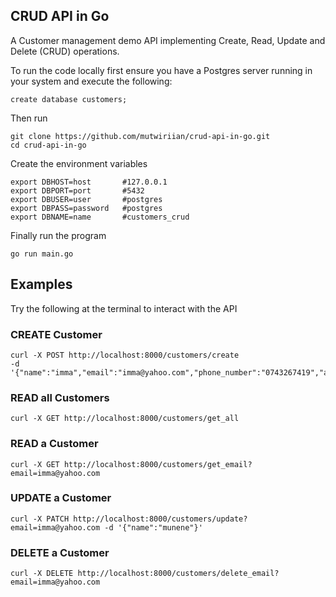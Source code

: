 ## CRUD API in Go
A Customer management demo API implementing Create, Read, Update and Delete (CRUD) operations.

To run the code locally first ensure you have a Postgres server running in your system and execute the following:
```
create database customers;
```
Then run 
```
git clone https://github.com/mutwiriian/crud-api-in-go.git
cd crud-api-in-go
```
Create the environment variables
```
export DBHOST=host       #127.0.0.1
export DBPORT=port       #5432 
export DBUSER=user       #postgres
export DBPASS=password   #postgres
export DBNAME=name       #customers_crud
```
Finally run the program
```
go run main.go
```

## Examples 
Try the following at the terminal to interact with the API

### CREATE Customer
```
curl -X POST http://localhost:8000/customers/create 
-d '{"name":"imma","email":"imma@yahoo.com","phone_number":"0743267419","address":"Nairobi"}'
```

### READ all Customers
```
curl -X GET http://localhost:8000/customers/get_all
```

### READ a Customer
```
curl -X GET http://localhost:8000/customers/get_email?email=imma@yahoo.com
```

### UPDATE a Customer
```
curl -X PATCH http://localhost:8000/customers/update?email=imma@yahoo.com -d '{"name":"munene"}'
```

### DELETE a Customer
```
curl -X DELETE http://localhost:8000/customers/delete_email?email=imma@yahoo.com
```
